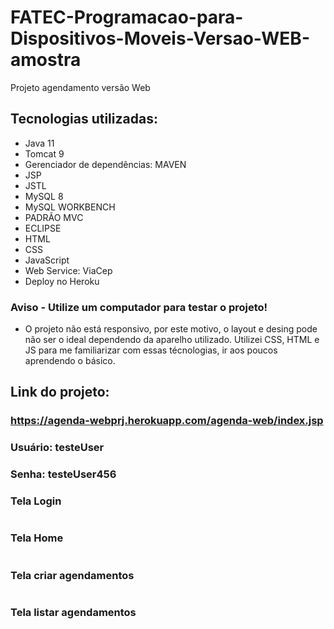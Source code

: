 # FATEC-Programacao-para-Dispositivos-Moveis-Versao-WEB-amostra
Projeto agendamento versão Web

## Tecnologias utilizadas:
- Java 11
- Tomcat 9
- Gerenciador de dependências: MAVEN
- JSP
- JSTL
- MySQL 8
- MySQL WORKBENCH
- PADRÃO MVC
- ECLIPSE
- HTML
- CSS
- JavaScript
- Web Service: ViaCep
- Deploy no Heroku

### Aviso - Utilize um computador para testar o projeto!
- O projeto não está responsivo, por este motivo, o layout e desing pode não ser o ideal dependendo da aparelho utilizado.
Utilizei CSS, HTML e JS para me familiarizar com essas técnologias, ir aos poucos aprendendo o básico.

## Link do projeto: 
### https://agenda-webprj.herokuapp.com/agenda-web/index.jsp
### Usuário: testeUser
### Senha: testeUser456

### Tela Login
<div>
  <img align="center" alt="" src="https://user-images.githubusercontent.com/80294306/166132444-b6b10159-fd04-4fae-bfbc-8b1d279be8a8.png">
</div>

### Tela Home 
<div>
  <img align="center" alt="" src="https://user-images.githubusercontent.com/80294306/166132462-882d5731-0762-4389-933d-e5667e1f6f06.png">
</div>

### Tela criar agendamentos
<div>
  <img align="center" alt="" src="https://user-images.githubusercontent.com/80294306/166132481-f02ab087-5c7c-473d-9818-662bd66f95fb.png">
</div>
  
### Tela listar agendamentos
<div>
  <img align="center" alt="" src="https://user-images.githubusercontent.com/80294306/166132497-e2e5f5a4-a3c5-417c-9795-9832471cf4dc.png">
</div>
